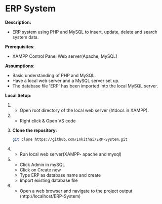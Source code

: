 # ERP System

**Description:**

* ERP system using PHP and MySQL to insert, update, delete and search system data. 

**Prerequisites:**

* XAMPP Control Panel
   Web server(Apache, MySQL)

**Assumptions:**

* Basic understanding of PHP and MySQL.
* Have a local web server and a MySQL server set up.
* The database file 'ERP' has been imported into the local MySQL server.

**Local Setup:**

1. * Open root directory of the local web server (htdocs in XAMPP).

2. * Right click & Open VS code

3. **Clone the repository:**
   ```bash
   git clone https://github.com/Inkithai/ERP-System.git    

4. * Run local web server(XAMPP- apache and mysql)

5. * Click Admin in mySQL
   * Click on Create new
   * Type ERP as database name and create
   * Import existing database file

6. * Open a web browser and navigate to the project output (http://localhost/ERP-System)
